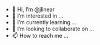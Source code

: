 - 👋 Hi, I’m @jlinear
- 👀 I’m interested in ...
- 🌱 I’m currently learning ...
- 💞️ I’m looking to collaborate on ...
- 📫 How to reach me ...

<!---
jlinear/jlinear is a ✨ special ✨ repository because its `README.md` (this file) appears on your GitHub profile.
You can click the Preview link to take a look at your changes.
--->
